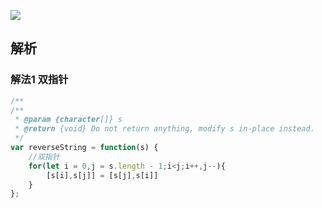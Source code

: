 ![](https://output66.oss-cn-beijing.aliyuncs.com/img/20210927194743.png)

## 解析
### 解法1 双指针
```js
/**
/**
 * @param {character[]} s
 * @return {void} Do not return anything, modify s in-place instead.
 */
var reverseString = function(s) {
    //双指针
    for(let i = 0,j = s.length - 1;i<j;i++,j--){
        [s[i],s[j]] = [s[j],s[i]]
    }
};
```